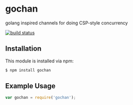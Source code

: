 # gochan

golang inspired channels for doing CSP-style concurrency

[![build status](https://secure.travis-ci.org/eugeneware/gochan.png)](http://travis-ci.org/eugeneware/gochan)

## Installation

This module is installed via npm:

``` bash
$ npm install gochan
```

## Example Usage

``` js
var gochan = require('gochan');
```
